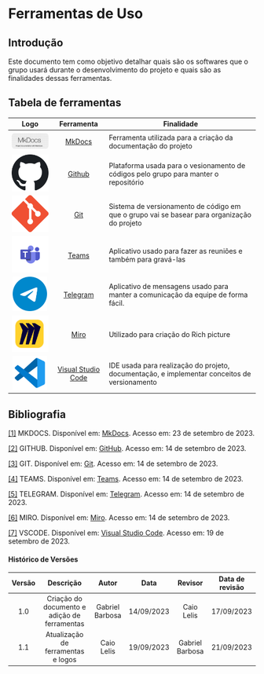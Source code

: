# Ferramentas de Uso

## **Introdução**

Este documento tem como objetivo detalhar quais são os softwares que o grupo usará durante o desenvolvimento do projeto e quais são as finalidades dessas ferramentas.

## **Tabela de ferramentas**

| Logo | Ferramenta | Finalidade |
| :-----: | :----: | ----------- |
| <img style="border-radius: 25%" src="https://raw.githubusercontent.com/Requisitos-de-Software/2023.2-BRBMobilidade/main/docs/Planejamento/img/mkdocs.png" width=150px> | <a id="a" href="#a">MkDocs</a> | Ferramenta utilizada para a criação da documentação do projeto |
| <img src="https://raw.githubusercontent.com/Requisitos-de-Software/2023.2-BRBMobilidade/main/docs/Planejamento/img/github.png"  width=75px> | <a id="b" href="#b">Github</a> | Plataforma usada para o vesionamento de códigos pelo grupo para manter o repositório |
| <img src="https://raw.githubusercontent.com/Requisitos-de-Software/2023.2-BRBMobilidade/main/docs/Planejamento/img/Git-logo.png"  width=75px> | <a id="c" href="#c">Git</a> | Sistema de versionamento de código em que o grupo vai se basear para organização do projeto |
| <img src="https://raw.githubusercontent.com/Requisitos-de-Software/2023.2-BRBMobilidade/main/docs/Planejamento/img/teams-logo.png" width=125px> | <a id="d" href="#d">Teams</a> | Aplicativo usado para fazer as reuniões e também para gravá-las |
| <img src="https://raw.githubusercontent.com/Requisitos-de-Software/2023.2-BRBMobilidade/main/docs/Planejamento/img/telegram.png" width=70px> | <a id="e" href="#e">Telegram</a> | Aplicativo de mensagens usado para manter a comunicação da equipe de forma fácil.|
| <img src="https://raw.githubusercontent.com/Requisitos-de-Software/2023.2-BRBMobilidade/main/docs/Planejamento/img/miro.png"  width=80px> | <a id="f" href="#f">Miro</a> | Utilizado para criação do Rich picture |
| <img src="https://raw.githubusercontent.com/Requisitos-de-Software/2023.2-BRBMobilidade/main/docs/Planejamento/img/vscode.png"  width=70px> | <a id="g" href="#g">Visual Studio Code</a> | IDE usada para realização do projeto, documentação, e implementar conceitos de versionamento |

## **Bibliografia**

<a id="a" href="#a">[1]</a> MKDOCS. Disponível em: [MkDocs](https://www.mkdocs.org/). Acesso em: 23 de setembro de 2023.

<a id="b" href="#b">[2]</a> GITHUB. Disponível em: [GitHub](https://github.com). Acesso em: 14 de setembro de 2023.

<a id="c" href="#c">[3]</a> GIT. Disponível em: [Git](https://git-scm.com). Acesso em: 14 de setembro de 2023.

<a id="d" href="#d">[4]</a> TEAMS. Disponível em: [Teams](https://www.microsoft.com/pt-br/microsoft-teams/log-in). Acesso em: 14 de setembro de 2023.

<a id="e" href="#e">[5]</a> TELEGRAM. Disponível em: [Telegram](https://web.telegram.org/k/). Acesso em: 14 de setembro de 2023.

<a id="f" href="#f">[6]</a> MIRO. Disponível em: [Miro](https://miro.com/pt/). Acesso em: 14 de setembro de 2023.

<a id="g" href="#g">[7]</a> VSCODE. Disponível em: [Visual Studio Code](https://code.visualstudio.com/). Acesso em: 19 de setembro de 2023.

#### **Histórico de Versões**

| Versão |          Descrição              |     Autor      |      Data      |   Revisor     |    Data de revisão    |  
|:------:|:-------------------------------:|:--------------:|:--------------:|:-------------:|:---------------------:|
|  1.0   | Criação do documento e adição de ferramentas | Gabriel Barbosa | 14/09/2023   | Caio Lelis      |17/09/2023|
|  1.1   | Atualização de ferramentas e logos           | Caio Lelis      | 19/09/2023   | Gabriel Barbosa |21/09/2023|
